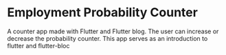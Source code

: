 # Employment Probability Counter

A counter app made with Flutter and Flutter blog. The user can increase or decrease the probability counter. This app serves as an introduction to flutter and flutter-bloc


